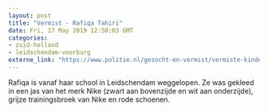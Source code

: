 ```yaml
---
layout: post
title: "Vermist - Rafiqa Tahiri"
date: Fri, 17 May 2019 12:50:03 GMT
categories: 
- zuid-holland 
- leidschendam-voorburg 
externe_link: "https://www.politie.nl/gezocht-en-vermist/vermiste-kinderen/2019/mei/tahiri.html"
---
```


Rafiqa is vanaf haar school in Leidschendam weggelopen. Ze was gekleed in een jas van het merk Nike (zwart aan bovenzijde en wit aan onderzijde), grijze trainingsbroek van Nike en rode schoenen.
